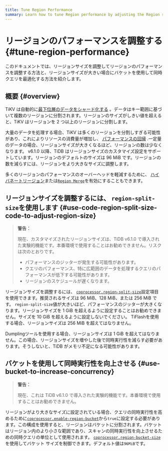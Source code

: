 ```yaml
---
title: Tune Region Performance
summary: Learn how to tune Region performance by adjusting the Region size and how to use buckets to optimize concurrent queries when the Region size is large.
---
```


# リージョンのパフォーマンスを調整する {#tune-region-performance}

このドキュメントでは、リージョンサイズを調整してリージョンのパフォーマンスを調整する方法と、リージョンサイズが大きい場合にバケットを使用して同時クエリを最適化する方法を紹介します。

## 概要 {#overview}

TiKV は自動的に[<a href="/best-practices/tidb-best-practices.md#data-sharding">最下位層のデータをシャード化する</a>](/best-practices/tidb-best-practices.md#data-sharding) 。データはキー範囲に基づいて複数のリージョンに分割されます。リージョンのサイズがしきい値を超えると、TiKV はリージョンを 2 つ以上のリージョンに分割します。

大量のデータを処理する場合、TiKV は多くのリージョンを分割しすぎる可能性があり、これによりリソースの消費量が増加し、 [<a href="/best-practices/massive-regions-best-practices.md#performance-problem">パフォーマンスの回帰</a>](/best-practices/massive-regions-best-practices.md#performance-problem) .一定量のデータの場合、リージョンサイズが大きくなるほど、リージョンの数は少なくなります。 v6.1.0 以降、TiDB はリージョンサイズのカスタマイズ設定をサポートしています。リージョンのデフォルトのサイズは 96 MiB です。リージョンの数を減らすには、リージョンをより大きなサイズに調整します。

多くのリージョンのパフォーマンスのオーバーヘッドを軽減するために、 [<a href="/best-practices/massive-regions-best-practices.md#method-4-increase-the-number-of-tikv-instances">ハイバネートリージョン</a>](/best-practices/massive-regions-best-practices.md#method-4-increase-the-number-of-tikv-instances)または[<a href="/best-practices/massive-regions-best-practices.md#method-5-adjust-raft-base-tick-interval">`Region Merge`</a>](/best-practices/massive-regions-best-practices.md#method-5-adjust-raft-base-tick-interval)を有効にすることもできます。

## リージョンサイズを調整するには、 <code>region-split-size</code>を使用します {#use-code-region-split-size-code-to-adjust-region-size}

> **警告：**
>
> 現在、カスタマイズされたリージョンサイズは、TiDB v6.1.0 で導入された実験的機能です。本番環境で使用することはお勧めできません。リスクは次のとおりです。
>
> -   パフォーマンスのジッターが発生する可能性があります。
> -   クエリのパフォーマンス、特に広範囲のデータを処理するクエリのパフォーマンスが低下する可能性があります。
> -   リージョンのスケジュールが遅くなります。

リージョンサイズを調整するには、 [<a href="/tikv-configuration-file.md#region-split-size">`coprocessor.region-split-size`</a>](/tikv-configuration-file.md#region-split-size)設定項目を使用できます。推奨されるサイズは 96 MiB、128 MiB、または 256 MiB です。 `region-split-size`値が大きいほど、パフォーマンスのジッターが大きくなります。リージョンサイズを 1 GiB を超えるように設定することはお勧めできません。サイズを 10 GiB を超えるように設定しないでください。 TiFlashを使用する場合、リージョンサイズは 256 MiB を超えてはなりません。

Dumplingツールを使用する場合、リージョンサイズは 1 GiB を超えてはなりません。この場合、リージョンサイズを増やした後で同時実行性を減らす必要があります。そうしないと、TiDB がメモリ不足になる可能性があります。

## バケットを使用して同時実行性を向上させる {#use-bucket-to-increase-concurrency}

> **警告：**
>
> 現在、これは TiDB v6.1.0 で導入された実験的機能です。本番環境で使用することはお勧めできません。

リージョンがより大きなサイズに設定されている場合、クエリの同時実行性を高めるために[<a href="/tikv-configuration-file.md#enable-region-bucket-new-in-v610">`coprocessor.enable-region-bucket`</a>](/tikv-configuration-file.md#enable-region-bucket-new-in-v610)から`true`に設定する必要があります。この構成を使用すると、リージョンはバケットに分割されます。バケットはリージョン内のより小さな範囲であり、スキャンの同時実行性を向上させるための同時クエリの単位として使用されます。 [<a href="/tikv-configuration-file.md#region-bucket-size-new-in-v610">`coprocessor.region-bucket-size`</a>](/tikv-configuration-file.md#region-bucket-size-new-in-v610)を使用してバケット サイズを制御できます。デフォルト値は`96MiB`です。
